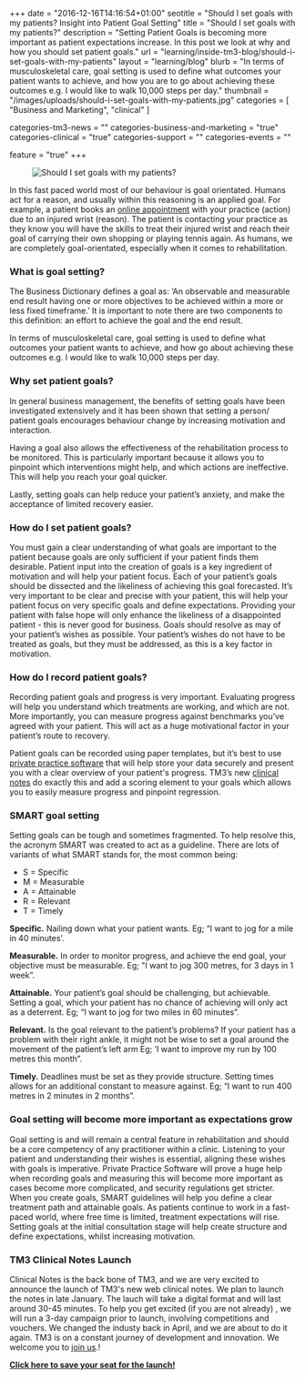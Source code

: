 +++
date = "2016-12-16T14:16:54+01:00"
seotitle = "Should I set goals with my patients? Insight into Patient Goal Setting"
title = "Should I set goals with my patients?"
description = "Setting Patient Goals is becoming more important as patient expectations increase. In this post we look at why and how you should set patient goals."
url = "learning/inside-tm3-blog/should-i-set-goals-with-my-patients"
layout = "learning/blog"
blurb = "In terms of musculoskeletal care, goal setting is used to define what outcomes your patient wants to achieve, and how you are to go about achieving these outcomes e.g. I would like to walk 10,000 steps per day."
thumbnail = "/images/uploads/should-i-set-goals-with-my-patients.jpg"
categories = [ "Business and Marketing", "clinical" ]


categories-tm3-news = ""
categories-business-and-marketing = "true"
categories-clinical = "true"
categories-support = ""
categories-events = ""

feature = "true"
+++


<figure>
  <img src="/images/uploads/should-i-set-goals-with-my-patients.jpg" alt="Should I set goals with my patients?" />
</figure>

In this fast paced world most of our behaviour is goal orientated. Humans act for a reason, and usually within this reasoning is an applied goal. For example, a patient books an [online appointment](https://www.tm3practicemanagement.com/tour/attract-patients/) with your practice (action) due to an injured wrist (reason). The patient is contacting your practice as they know you will have the skills to treat their injured wrist and reach their goal of carrying their own shopping or playing tennis again. As humans, we are completely goal-orientated, especially when it comes to rehabilitation.


<h3>What is goal setting?</h3>

The Business Dictionary defines a goal as: ‘An observable and measurable end result having one or more objectives to be achieved within a more or less fixed timeframe.’ It is important to note there are two components to this definition: an effort to achieve the goal and the end result. 


In terms of musculoskeletal care, goal setting is used to define what outcomes your patient wants to achieve, and how go about achieving these outcomes e.g. I would like to walk 10,000 steps per day.

<h3>Why set patient goals?</h3>

In general business management, the benefits of setting goals have been investigated extensively and it has been shown that setting a person/ patient goals encourages behaviour change by increasing motivation and interaction.
 

Having a goal also allows the effectiveness of the rehabilitation process to be monitored. This is particularly important because it allows you to pinpoint which interventions might help, and which actions are ineffective. This will help you reach your goal quicker.


Lastly, setting goals can help reduce your patient’s anxiety, and make the acceptance of limited recovery easier.

<h3>How do I set patient goals?</h3>

You must gain a clear understanding of what goals are important to the patient because goals are only sufficient if your patient finds them desirable. Patient input into the creation of goals is a key ingredient of motivation and will help your patient focus. Each of your patient’s goals should be dissected and the likeliness of achieving this goal forecasted. It’s very important to be clear and precise with your patient, this will help your patient focus on very specific goals and define expectations.  Providing your patient with false hope will only enhance the likeliness of a disappointed patient - this is never good for business. Goals should resolve as may of your patient’s wishes as possible. Your patient’s wishes do not have to be treated as goals, but they must be addressed, as this is a key factor in motivation.

<h3>How do I record patient goals?</h3>

Recording patient goals and progress is very important. Evaluating progress will help you understand which treatments are working, and which are not. More importantly, you can measure progress against benchmarks you’ve agreed with your patient. This will act as a huge motivational factor in your patient’s route to recovery.


Patient goals can be recorded using paper templates, but it’s best to use [private practice software](https://www.tm3practicemanagement.com) that will help store your data securely and present you with a clear overview of your patient's progress. TM3’s new [clinical notes](https://www.tm3practicemanagement.com/clinical-notes) do exactly this and add a scoring element to your goals which allows you to easily measure progress and pinpoint regression.

<h3>SMART goal setting</h3>

Setting goals can be tough and sometimes fragmented. To help resolve this, the acronym SMART was created to act as a guideline. There are lots of variants of what SMART stands for, the most common being:

<ul>
  <li>S = Specific </li>
  <li>M = Measurable</li>
  <li>A = Attainable</li>
  <li>R = Relevant</li>
  <li>T = Timely</li>
</ul>

<b>Specific.</b> 
Nailing down what your patient wants. Eg; “I want to jog for a mile in 40 minutes’. 


<b>Measurable.</b>  In order to monitor progress, and achieve the end goal, your objective must be measurable. Eg; "I want to jog 300 metres, for 3 days in 1 week”. 


<b>Attainable.</b>  Your patient’s goal should be challenging, but achievable. Setting a goal, which your patient has no chance of achieving will only act as a deterrent. Eg; “I want to jog for two miles in 60 minutes”. 


<b>Relevant.</b>  Is the goal relevant to the patient’s problems? If your patient has a problem with their right ankle, it might not be wise to set a goal around the movement of the patient’s left arm Eg; ‘I want to improve my run by 100 metres this month”. 


<b>Timely.</b>  Deadlines must be set as they provide structure. Setting times allows for an additional constant to measure against. Eg; “I want to run 400 metres in 2 minutes in 2 months”.


<h3>Goal setting will become more important as expectations grow</h3>

Goal setting is and will remain a central feature in rehabilitation and should be a core competency of any practitioner within a clinic. Listening to your patient and understanding their wishes is essential, aligning these wishes with goals is imperative. Private Practice Software will prove a huge help when recording goals and measuring this will become more important as cases become more complicated, and security regulations get stricter. When you create goals, SMART guidelines will help you define a clear treatment path and attainable goals. As patients continue to work in a fast-paced world, where free time is limited, treatment expectations will rise. Setting goals at the initial consultation stage will help create structure and define expectations, whilst increasing motivation.

<h3>TM3 Clinical Notes Launch</h3>

Clinical Notes is the back bone of TM3, and we are very excited to announce the launch of TM3's new web clinical notes. We plan to launch the notes in late January. The lauch will take a digital format and will last around 30-45 minutes. To help you get excited (if you are not already) , we will run a 3-day campaign prior to launch, involving competitions and vouchers. We changed the industy back in April, and we are about to do it again. TM3 is on a constant journey of development and innovation. We welcome you to [join us](https://www.tm3practicemanagement.com/clinical-notes/).!

<b>[Click here to save your seat for the launch!](https://www.tm3practicemanagement.com/clinical-notes)<b>
